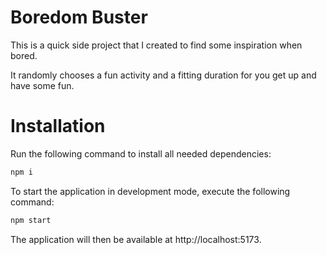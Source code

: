 # Boredom Buster

This is a quick side project that I created to find some inspiration when bored.

It randomly chooses a fun activity and a fitting duration for you get up and have some fun.


# Installation

Run the following command to install all needed dependencies:

```bash
npm i
```

To start the application in development mode, execute the following command:

```bash
npm start
```

The application will then be available at http://localhost:5173.
